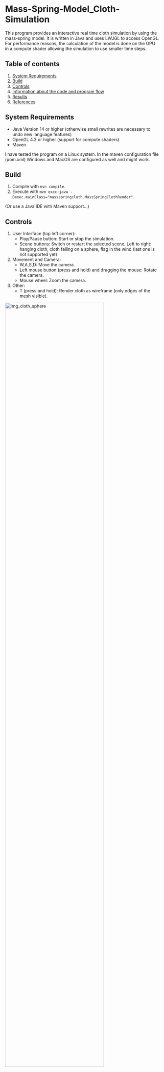 # Mass-Spring-Model_Cloth-Simulation

This program provides an interactive real time cloth simulation by using the mass-spring model. It is written in Java and uses LWJGL to access OpenGL. For performance reasons, the calculation of the model is done on the GPU in a compute shader allowing the simulation to use smaller time steps.

## Table of contents
1. [ System Requirements ](#system)
2. [ Build ](#build)
3. [ Controls ](#controls)
4. [ Information about the code and program flow ](#code)
5. [ Results ](#results)
6. [ References ](#references)

<a name="system"></a>
## System Requirements
- Java Version 14 or higher (otherwise small rewrites are necessary to undo new language features)
- OpenGL 4.3 or higher (support for compute shaders)
- Maven

I have tested the program on a Linux system. In the maven configuration file (pom.xml) Windows and MacOS are configured as well and might work.

<a name="build"></a>
## Build
1. Compile with `mvn compile`.
2. Execute with `mvn exec:java -Dexec.mainClass="massspringcloth.MassSpringClothRender"`.

(Or use a Java IDE with Maven support...)

<a name="controls"></a>
## Controls
1. User Interface (top left corner):
   - Play/Pause button: Start or stop the simulation.
   - Scene buttons: Switch or restart the selected scene. Left to right: hanging cloth, cloth falling on a sphere, flag in the wind (last one is not supported yet)
2. Movement and Camera:
   - W,A,S,D: Move the camera.
   - Left mouse button (press and hold) and dragging the mouse: Rotate the camera.
   - Mouse wheel: Zoom the camera.
3. Other:
   - T (press and hold): Render cloth as wireframe (only edges of the mesh visible).
 
<img src="https://user-images.githubusercontent.com/34870366/144140062-ba0757bc-cc5a-4d56-a7a8-29e3c257cb4e.png" width="80%" alt="img_cloth_sphere">

<a name="code"></a>
## Information about the code
1. The package `src/main/java/massspringcloth/` contains all the classes directly related to the construction and simulation of the cloth model.
2. The package `src/main/java/renderengine` contains the classes needed to communicate with and access OpenGL.
3. The resource folder `src/main/resources/shaders` contains the vertex, fragment and compute shaders for the program. Especially:
   - `cloth_compute.glsl` is the compute shader where the main calculation of the new positions of the mass spring model happens.
   - `cloth_vert.glsl` and `cloth_frag.glsl` are the vertex and fragment shader to render the result.

A few words to the program flow:
1. When a scene is created by the `massspringcloth/simulation/SimulationController.java` the initial positions, velocities and locked points are defined.
2. They are passed to the `massspringcloth/cloth/MassSpringModel.java` where the vertices, texture coordinates and indices are calculated. 
3. After that in the `massspringcloth/cloth/MassSpringCloth.java` the OpenGL buffers (vertex buffer objects (vbo)) for the vertex shader are created as well as the two buffers for the compute shader.
4. When the simulation starts the compute shader is executed multiple times in parallel for each pixel. It computes the new positions from the positions in the input buffer and writes the updated data to the output buffer as well as to the position vbo of the vertex shader. After each compute shader execution, the input and output buffer of the compute shader is changed so that it gets the updated data as its new input.
5. After the compute shader has run multiple times, the updated data in the vertex positions buffer is rendered by the vertex and fragment shader.
6. Step four and five repeat until the simulation is stopped or the scene is changed.

<a name="results"></a>
## Results
<img src="https://user-images.githubusercontent.com/34870366/144142676-0cd400ee-650d-4266-85e4-329bd2d55f98.png" width="30%" alt="img_cloth_hanging">
<img src="https://user-images.githubusercontent.com/34870366/144142687-f8a36c64-6b0c-42b3-82a1-5c43f19f8c7b.png" width="30%" alt="img_cloth_sphere">

<a name="references"></a>
## References
*Main* OpenGL and LWJGL references that I have used:
- https://learnopengl.com/
- Tutorial series "OpenGL 3D Game Tutorial" by https://www.youtube.com/user/ThinMatrix
- https://www.lwjgl.org/guide
- https://github.com/LWJGL/lwjgl3-wiki/wiki/2.6.1.-Ray-tracing-with-OpenGL-Compute-Shaders-%28Part-I%29 (compute shaders in LWJGL)

Mass-Spring Model for cloth simulation reference:
- X. Provot, “Deformation constraints in a mass-spring model to describe rigid cloth behavior,” in IN GRAPHICS INTERFACE, 1995, pp. 147–154. [Online]. Available: https://citeseerx.ist.psu.edu/viewdoc/summary?doi=10.1.1.84.1732
